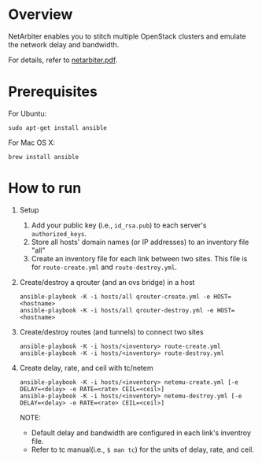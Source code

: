 
Overview
========
NetArbiter enables you to stitch multiple OpenStack clusters and emulate the network delay and bandwidth.

For details, refer to [netarbiter.pdf](./netarbiter.pdf).

Prerequisites
=============
For Ubuntu:
```
sudo apt-get install ansible
```
For Mac OS X:
```
brew install ansible
```

How to run
==========
1. Setup
   1. Add your public key (i.e., `id_rsa.pub`) to each server's `authorized_keys`.
   2. Store all hosts' domain names (or IP addresses) to an inventory file "all"
   3. Create an inventory file for each link between two sites. 
   This file is for `route-create.yml` and `route-destroy.yml`.

2. Create/destroy a qrouter (and an ovs bridge) in a host
   ```
   ansible-playbook -K -i hosts/all qrouter-create.yml -e HOST=<hostname> 
   ansible-playbook -K -i hosts/all qrouter-destroy.yml -e HOST=<hostname> 
   ```

3. Create/destroy routes (and tunnels) to connect two sites 
   ```
   ansible-playbook -K -i hosts/<inventory> route-create.yml
   ansible-playbook -K -i hosts/<inventory> route-destroy.yml
   ```

4. Create delay, rate, and ceil with tc/netem
   ```
   ansible-playbook -K -i hosts/<inventory> netemu-create.yml [-e DELAY=<delay> -e RATE=<rate> CEIL=<ceil>]
   ansible-playbook -K -i hosts/<inventory> netemu-destroy.yml [-e DELAY=<delay> -e RATE=<rate> CEIL=<ceil>]
   ```

   NOTE:
    - Default delay and bandwidth are configured in each link's inventroy file. 
    - Refer to tc manual(i.e., `$ man tc`) for the units of delay, rate, and ceil. 
